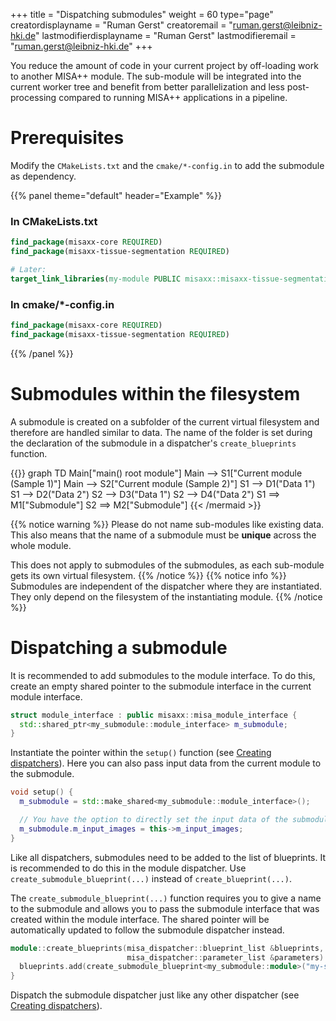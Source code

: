 +++
title = "Dispatching submodules"
weight = 60
type="page"
creatordisplayname = "Ruman Gerst"
creatoremail = "ruman.gerst@leibniz-hki.de"
lastmodifierdisplayname = "Ruman Gerst"
lastmodifieremail = "ruman.gerst@leibniz-hki.de"
+++

You reduce the amount of code in your current project by off-loading work
to another MISA++ module. The sub-module will be integrated into the
current worker tree and benefit from better parallelization and less post-processing
compared to running MISA++ applications in a pipeline.

# Prerequisites

Modify the `CMakeLists.txt` and the `cmake/*-config.in` to add the submodule as dependency.

{{% panel theme="default" header="Example" %}}
### In CMakeLists.txt
```cmake
find_package(misaxx-core REQUIRED)
find_package(misaxx-tissue-segmentation REQUIRED)

# Later:
target_link_libraries(my-module PUBLIC misaxx::misaxx-tissue-segmentation)
```

### In cmake/\*-config.in

```cmake
find_package(misaxx-core REQUIRED)
find_package(misaxx-tissue-segmentation REQUIRED)
```
{{% /panel %}}

# Submodules within the filesystem

A submodule is created on a subfolder of the current virtual filesystem and therefore are handled similar
to data. The name of the folder is set during the declaration of the submodule in a dispatcher's `create_blueprints` function.

{{<mermaid align="center">}}
graph TD
Main["main() root module"]
Main --> S1["Current module (Sample 1)"]
Main --> S2["Current module (Sample 2)"]
S1 --> D1("Data 1")
S1 --> D2("Data 2")
S2 --> D3("Data 1")
S2 --> D4("Data 2")
S1 ==> M1["Submodule"]
S2 ==> M2["Submodule"]
{{< /mermaid >}}

{{% notice warning %}}
Please do not name sub-modules like existing data.
This also means that the name of a submodule must be **unique** across the whole module.

This does not apply to submodules of the submodules, as each sub-module gets its own virtual filesystem.
{{% /notice %}}
{{% notice info %}}
Submodules are independent of the dispatcher where they are instantiated. They only depend on the filesystem of the instantiating module.
{{% /notice %}}

# Dispatching a submodule

It is recommended to add submodules to the module interface. To do this, create an empty shared pointer to the submodule interface in the current module interface.

```cpp
struct module_interface : public misaxx::misa_module_interface {
  std::shared_ptr<my_submodule::module_interface> m_submodule;
}
```

Instantiate the pointer within the `setup()` function (see [Creating dispatchers](../creating-dispatchers)). Here you can also pass input data from the current module to the submodule.

```cpp
void setup() {
  m_submodule = std::make_shared<my_submodule::module_interface>();

  // You have the option to directly set the input data of the submodule
  m_submodule.m_input_images = this->m_input_images;
}
```

Like all dispatchers, submodules need to be added to the list of blueprints. It is recommended to do this in the module dispatcher. Use `create_submodule_blueprint(...)` instead of `create_blueprint(...)`.

The `create_submodule_blueprint(...)` function requires you to give a name to the submodule and allows you to pass the submodule interface that was created within the module interface. The shared pointer will be automatically updated to follow the submodule dispatcher instead.

```cpp
module::create_blueprints(misa_dispatcher::blueprint_list &blueprints,
                          misa_dispatcher::parameter_list &parameters) {
  blueprints.add(create_submodule_blueprint<my_submodule::module>("my-submodule", get_module_as<module_interface>()->m_submodule));
}
```

Dispatch the submodule dispatcher just like any other dispatcher (see [Creating dispatchers](../creating-dispatchers)).
